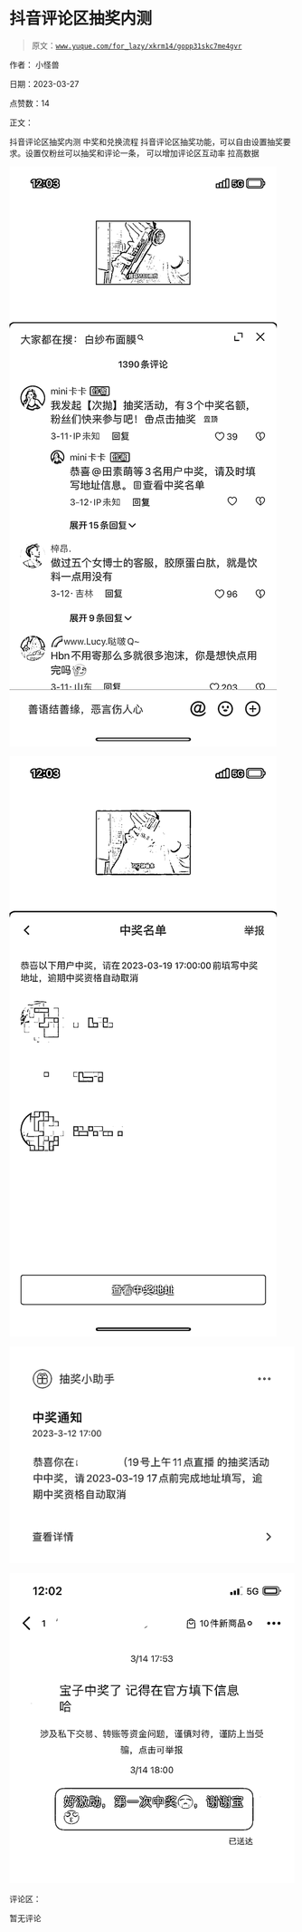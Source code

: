 # 抖音评论区抽奖内测

> 原文：[`www.yuque.com/for_lazy/xkrm14/gopp31skc7me4gvr`](https://www.yuque.com/for_lazy/xkrm14/gopp31skc7me4gvr)

作者： 小怪兽

日期：2023-03-27

点赞数：14

正文：

抖音评论区抽奖内测 中奖和兑换流程 抖音评论区抽奖功能，可以自由设置抽奖要求。设置仅粉丝可以抽奖和评论一条， 可以增加评论区互动率 拉高数据

![](img/69177f5f88da9d3281785be01bad8d08.png)  

![](img/4b15ea854d7c9778e327c25a0b181e0e.png)  

![](img/c911148ef6bb0894ff5f3d4686d16898.png)  

![](img/96f666269c8b0e707037c71a365db1c7.png)  

评论区：

暂无评论



